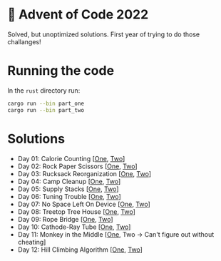 # 🎄 Advent of Code 2022

Solved, but unoptimized solutions. First year of trying to do those challanges!

# Running the code

In the ```rust``` directory run:
```bash
cargo run --bin part_one
cargo run --bin part_two
```

# Solutions
- Day 01: Calorie Counting [[One](https://github.com/ZAZPRO/adventofcode-2022/blob/main/01/rust/src/bin/part_one.rs), [Two](https://github.com/ZAZPRO/adventofcode-2022/blob/main/01/rust/src/bin/part_two.rs)]
- Day 02: Rock Paper Scissors [[One](https://github.com/ZAZPRO/adventofcode-2022/blob/main/02/rust/src/bin/part_one.rs), [Two](https://github.com/ZAZPRO/adventofcode-2022/blob/main/02/rust/src/bin/part_two.rs)]
- Day 03: Rucksack Reorganization [[One](https://github.com/ZAZPRO/adventofcode-2022/blob/main/03/rust/src/bin/part_one.rs), [Two](https://github.com/ZAZPRO/adventofcode-2022/blob/main/03/rust/src/bin/part_two.rs)]
- Day 04: Camp Cleanup [[One](https://github.com/ZAZPRO/adventofcode-2022/blob/main/04/rust/src/bin/part_one.rs), [Two](https://github.com/ZAZPRO/adventofcode-2022/blob/main/04/rust/src/bin/part_two.rs)]
- Day 05: Supply Stacks [[One](https://github.com/ZAZPRO/adventofcode-2022/blob/main/05/rust/src/bin/part_one.rs), [Two](https://github.com/ZAZPRO/adventofcode-2022/blob/main/05/rust/src/bin/part_two.rs)]
- Day 06: Tuning Trouble [[One](https://github.com/ZAZPRO/adventofcode-2022/blob/main/06/rust/src/bin/part_one.rs), [Two](https://github.com/ZAZPRO/adventofcode-2022/blob/main/06/rust/src/bin/part_two.rs)]
- Day 07: No Space Left On Device [[One](https://github.com/ZAZPRO/adventofcode-2022/blob/main/07/rust/src/bin/part_one.rs), [Two](https://github.com/ZAZPRO/adventofcode-2022/blob/main/07/rust/src/bin/part_two.rs)]
- Day 08: Treetop Tree House [[One](https://github.com/ZAZPRO/adventofcode-2022/blob/main/08/rust/src/bin/part_one.rs), [Two](https://github.com/ZAZPRO/adventofcode-2022/blob/main/08/rust/src/bin/part_two.rs)]
- Day 09: Rope Bridge [[One](https://github.com/ZAZPRO/adventofcode-2022/blob/main/09/rust/src/bin/part_one.rs), [Two](https://github.com/ZAZPRO/adventofcode-2022/blob/main/09/rust/src/bin/part_two.rs)]
- Day 10: Cathode-Ray Tube [[One](https://github.com/ZAZPRO/adventofcode-2022/blob/main/10/rust/src/bin/part_one.rs), [Two](https://github.com/ZAZPRO/adventofcode-2022/blob/main/10/rust/src/bin/part_two.rs)]
- Day 11: Monkey in the Middle [[One](https://github.com/ZAZPRO/adventofcode-2022/blob/main/11/rust/src/bin/part_one.rs), Two -> Can't figure out without cheating]
- Day 12: Hill Climbing Algorithm [[One](https://github.com/ZAZPRO/adventofcode-2022/blob/main/12/rust/src/bin/part_one.rs), [Two](https://github.com/ZAZPRO/adventofcode-2022/blob/main/12/rust/src/bin/part_two.rs)]